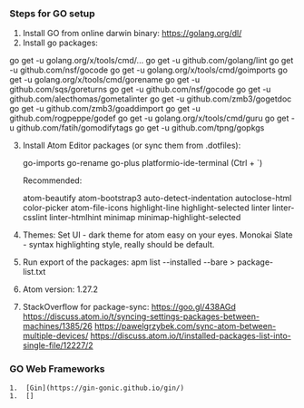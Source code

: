 
### Steps for GO setup

1. Install GO from online darwin binary: https://golang.org/dl/
2. Install go packages:

  go get -u golang.org/x/tools/cmd/...
  go get -u github.com/golang/lint
  go get -u github.com/nsf/gocode
  go get -u golang.org/x/tools/cmd/goimports
  go get -u golang.org/x/tools/cmd/gorename
  go get -u github.com/sqs/goreturns
  go get -u github.com/nsf/gocode
  go get -u github.com/alecthomas/gometalinter
  go get -u github.com/zmb3/gogetdoc
  go get -u github.com/zmb3/goaddimport
  go get -u github.com/rogpeppe/godef
  go get -u golang.org/x/tools/cmd/guru
  go get -u github.com/fatih/gomodifytags
  go get -u github.com/tpng/gopkgs

3. Install Atom Editor packages (or sync them from .dotfiles):

    go-imports
    go-rename
    go-plus
    platformio-ide-terminal (Ctrl + `)

    Recommended:

    atom-beautify
    atom-bootstrap3
    auto-detect-indentation
    autoclose-html
    color-picker
    atom-file-icons
    highlight-line
    highlight-selected
    linter
    linter-csslint
    linter-htmlhint
    minimap
    minimap-highlight-selected


4. Themes:
    Set UI - dark theme for atom easy on your eyes.
    Monokai Slate - syntax highlighting style, really should be default.

5. Run export of the packages:
   apm list --installed --bare > package-list.txt

6. Atom version:
   1.27.2

7. StackOverflow for package-sync:
   https://goo.gl/438AGd
   https://discuss.atom.io/t/syncing-settings-packages-between-machines/1385/26
   https://pawelgrzybek.com/sync-atom-between-multiple-devices/
   https://discuss.atom.io/t/installed-packages-list-into-single-file/12227/2


### GO Web Frameworks

    1.  [Gin](https://gin-gonic.github.io/gin/)
    1.  [] 
